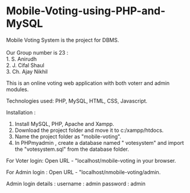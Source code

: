 # Mobile-Voting-using-PHP-and-MySQL
Mobile Voting System is the project for DBMS.<br><br>
Our Group number is 23 : <br>1. S. Anirudh<br>
                         2. J. Cifal Shaul<br>
                         3. Ch. Ajay Nikhil

This is an online voting web application with both voterr and admin modules.

Technologies used: PHP, MySQL, HTML, CSS, Javascript.

Installation : 
1. Install MySQL, PHP, Apache and Xampp.
2. Download the project folder and move it to c:/xampp/htdocs.
3. Name the project folder as "mobile-voting".
3. In PHPmyadmin , create a database named " votesystem" and import the "votesystem.sql" from the database folder.

For Voter login: 
Open URL - "localhost/mobile-voting in your browser.

For Admin login :
Open URL - "localhost/nmobile-voting/admin.

Admin login details : 
username : admin
password : admin
